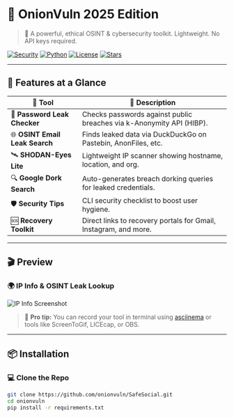 # 🧅 OnionVuln 2025 Edition

> 🔐 A powerful, ethical OSINT & cybersecurity toolkit. Lightweight. No API keys required.

[![Security](https://img.shields.io/badge/Security-Ethical-red?style=flat-square)](#)
[![Python](https://img.shields.io/badge/Python-3.7%2B-blue?style=flat-square)](#)
[![License](https://img.shields.io/badge/License-MIT-green?style=flat-square)](#)
[![Stars](https://img.shields.io/github/stars/yourusername/onionvuln?style=social)](#)

---



## 🚀 Features at a Glance

| 🔧 Tool | 📝 Description |
|--------|----------------|
| 🧠 **Password Leak Checker** | Checks passwords against public breaches via k-Anonymity API (HIBP). |
| 🌐 **OSINT Email Leak Search** | Finds leaked data via DuckDuckGo on Pastebin, AnonFiles, etc. |
| 🛰 **SHODAN-Eyes Lite** | Lightweight IP scanner showing hostname, location, and org. |
| 🔍 **Google Dork Search** | Auto-generates breach dorking queries for leaked credentials. |
| 🛡 **Security Tips** | CLI security checklist to boost user hygiene. |
| 🆘 **Recovery Toolkit** | Direct links to recovery portals for Gmail, Instagram, and more. |

---

## 🎬 Preview

### 🌍 IP Info & OSINT Leak Lookup
![IP Info Screenshot](https://i.ibb.co/8DHKpWV8/Screenshot-2025-06-17-131131.png)

> 🎥 **Pro tip:** You can record your tool in terminal using [asciinema](https://asciinema.org/) or tools like ScreenToGif, LICEcap, or OBS.

---

## 📦 Installation

### 💻 Clone the Repo

```bash
git clone https://github.com/onionvuln/SafeSocial.git
cd onionvuln
pip install -r requirements.txt

